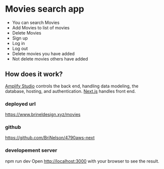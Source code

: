 # Movies search app
* You can search Movies
* Add Movies to list of movies
* Delete Movies 
* Sign up
* Log in 
* Log out
* Delete movies you have added
* Not delete movies others have added

## How does it work?
[Amplify Studio](https://aws.amazon.com/amplify/studio/) controls the back end, handling data modeling, the database, hosting, and authentication.
[Next.js](https://nextjs.org/) handles front end.



### deployed url
https://www.brineldesign.xyz/movies

### github
https://github.com/BriNelson/4790aws-next


### developement server
npm run dev
Open [http://localhost:3000](http://localhost:3000) with your browser to see the result.


